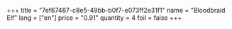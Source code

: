 +++
title = "7ef67487-c8e5-49bb-b0f7-e073ff2e31f1"
name = "Bloodbraid Elf"
lang = ["en"]
price = "0.91"
quantity = 4
foil = false
+++
